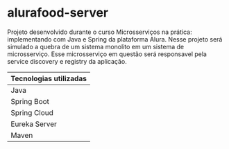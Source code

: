 # alurafood-server

Projeto desenvolvido durante o curso Microsserviços na prática: implementando com Java e Spring da plataforma Alura.
Nesse projeto será simulado a quebra de um sistema monolito em um sistema de microsserviço.
Esse microsserviço em questão será responsavel pela service discovery e registry da aplicação.
<br>

| Tecnologias utilizadas |
| --- |
| Java |
| Spring Boot |
| Spring Cloud |
| Eureka Server |
| Maven |
